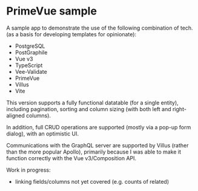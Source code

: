 # PrimeVue sample

A sample app to demonstrate the use of the following combination of tech. (as a basis for developing templates for opinionate):

- PostgreSQL
- PostGraphile
- Vue v3
- TypeScript
- Vee-Validate
- PrimeVue
- Villus
- Vite

This version supports a fully functional datatable (for a single entity), including pagination, sorting and column sizing (with both left and right-aligned columns).

In addition, full CRUD operations are supported (mostly via a pop-up form dialog), with an optimistic UI.

Communications with the GraphQL server are supported by Villus (rather than the more popular Apollo), primarily because I was able to make it function correctly with the Vue v3/Composition API.

Work in progress:

- linking fields/columns not yet covered (e.g. counts of related)
